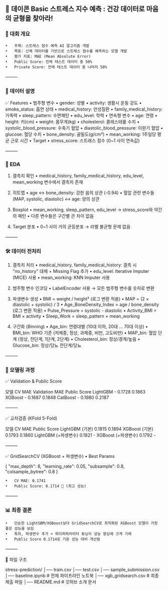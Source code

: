 ## 📌 데이콘 Basic 스트레스 지수 예측 : 건강 데이터로 마음의 균형을 찾아라!

### 📝 대회 개요
	•	주제: 스트레스 점수 예측 AI 알고리즘 개발
	•	목표: 신체 데이터를 기반으로 스트레스 점수를 예측하는 모델 개발
	•	평가 지표: MAE (Mean Absolute Error)
	•	Public Score: 전체 테스트 데이터 중 50%
	•	Private Score: 전체 테스트 데이터 중 나머지 50%

⸻

### 📂 데이터 설명

✅ Features
	•	범주형 변수
	•	gender: 성별
	•	activity: 생활시 운동 강도
	•	smoke_status: 흡연 상태
	•	medical_history: 만성질환
	•	family_medical_history: 가족력
	•	sleep_pattern: 수면패턴
	•	edu_level: 학력
	•	연속형 변수
	•	age: 연령
	•	height: 키(cm)
	•	weight: 몸무게(kg)
	•	cholesterol: 콜레스테롤 수치
	•	systolic_blood_pressure: 수축기 혈압
	•	diastolic_blood_pressure: 이완기 혈압
	•	glucose: 혈당 수치
	•	bone_density: 골밀도(g/cm²)
	•	mean_working: 1주일당 평균 근로 시간
	•	Target
	•	stress_score: 스트레스 점수 (0~1 사이 연속값)

⸻

### 🔎 EDA

1. 결측치 확인
	•	medical_history, family_medical_history, edu_level, mean_working 변수에서 결측치 존재

2. 히트맵
	•	age ↔ bone_density: 강한 음의 상관 (-0.94)
	•	혈압 관련 변수들(MAP, systolic, diastolic) ↔ age: 양의 상관

3. Boxplot
	•	mean_working, sleep_pattern, edu_level → stress_score와 약간의 패턴
	•	다른 변수들은 구간별 큰 차이 없음

4. Target 분포
	•	0~1 사이 거의 균등분포 → 라벨 불균형 문제 없음

⸻

### 🛠️ 데이터 전처리

1. 결측치 처리
	•	medical_history, family_medical_history: 결측 시 "no_history" 대체 + Missing Flag 추가
	•	edu_level: Iterative Imputer (MICE) 사용
	•	mean_working: KNN Imputer 사용

2. 범주형 변수 인코딩
	•	LabelEncoder 사용 → 모든 범주형 변수를 숫자로 변환

3. 파생변수 생성
	•	BMI = weight / height²  (로그 변환 적용)
	•	MAP = (2 × diastolic + systolic) / 3
	•	Age_BoneDensity_Index = age / bone_density (로그 변환 적용)
	•	Pulse_Pressure = systolic - diastolic
	•	Activity_BMI = BMI × activity
	•	Sleep_Work = sleep_pattern × mean_working

4. 구간화 (Binning)
	•	Age_bin: 연령대별 (10대 이하, 20대 … 70대 이상)
	•	BMI_bin: WHO 기준 (저체중, 정상, 과체중, 비만, 고도비만)
	•	MAP_bin: 혈압 단계 (정상, 전단계, 1단계, 2단계)
	•	Cholesterol_bin: 정상/경계/높음
	•	Glucose_bin: 정상/당뇨 전단계/당뇨

⸻

### 🤖 모델링 과정

✅ Validation & Public Score

모델	CV MAE	Validation MAE	Public Score
LightGBM	-	0.1728	0.1863
XGBoost	-	0.1687	0.1848
CatBoost	-	0.1980	0.2187


⸻

✅ 교차검증 (KFold 5-Fold)

모델	               CV MAE	  Public Score
LightGBM (기본)	    0.1815	0.1894
XGBoost (기본)	      0.1793	0.1860
LightGBM (+파생변수)	0.1821	-
XGBoost (+파생변수)	  0.1792	-


⸻

✅ GridSearchCV (XGBoost + 파생변수)
	•	Best Params

{
    "max_depth": 8,
    "learning_rate": 0.05,
    "subsample": 0.8,
    "colsample_bytree": 0.8
}


	•	CV MAE: 0.1741
	•	Public Score: 0.1714 🎉 (최고 성능)

⸻

### 📊 최종 결론
	•	단순한 LightGBM/XGBoost보다 GridSearchCV로 최적화된 XGBoost 모델이 가장 좋은 성능을 보임
	•	특히, 파생변수 추가 + 하이퍼파라미터 튜닝이 성능 향상에 크게 기여
	•	Public Score 0.1714로 기준 성능 대비 개선됨

⸻

📁 파일 구조

stress-prediction/
│── train.csv
│── test.csv
│── sample_submission.csv
│── baseline.ipynb            # 전체 파이프라인 노트북
│── xgb_gridsearch.csv        # 최종 제출 파일
│── README.md                 # 깃허브 소개 문서

